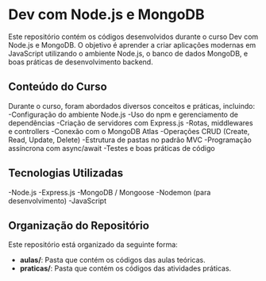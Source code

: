 # Dev com Node.js e MongoDB #

Este repositório contém os códigos desenvolvidos durante o curso Dev com Node.js e MongoDB.
O objetivo é aprender a criar aplicações modernas em JavaScript utilizando o ambiente Node.js, o banco de dados MongoDB, e boas práticas de desenvolvimento backend.

## Conteúdo do Curso

Durante o curso, foram abordados diversos conceitos e práticas, incluindo:
-Configuração do ambiente Node.js
-Uso do npm e gerenciamento de dependências
-Criação de servidores com Express.js
-Rotas, middlewares e controllers
-Conexão com o MongoDB Atlas
-Operações CRUD (Create, Read, Update, Delete)
-Estrutura de pastas no padrão MVC
-Programação assíncrona com async/await
-Testes e boas práticas de código

## Tecnologias Utilizadas
-Node.js
-Express.js
-MongoDB / Mongoose
-Nodemon (para desenvolvimento)
-JavaScript

## Organização do Repositório

Este repositório está organizado da seguinte forma:
- **aulas/**: Pasta que contém os códigos das aulas teóricas.
- **praticas/**: Pasta que contém os códigos das atividades práticas.



